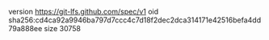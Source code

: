 version https://git-lfs.github.com/spec/v1
oid sha256:cd4ca92a9946ba797d7ccc4c7d18f2dec2dca314171e42516befa4dd79a888ee
size 30758
